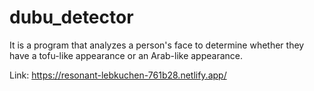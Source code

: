 # dubu_detector
It is a program that analyzes a person's face to determine whether they have a tofu-like appearance or an Arab-like appearance.

Link: 
https://resonant-lebkuchen-761b28.netlify.app/

